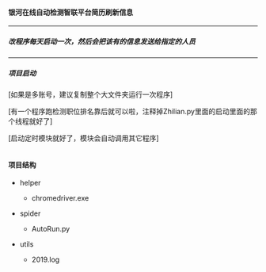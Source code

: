 #### 银河在线自动检测智联平台简历刷新信息
<hr>

##### 改程序每天启动一次，然后会把该有的信息发送给指定的人员
<hr>

##### 项目启动

[如果是多账号，建议复制整个大文件夹运行一次程序]

[有一个程序跑检测职位排名靠后就可以啦，注释掉Zhilian.py里面的启动里面的那个线程就好了]

[启动定时模块就好了，模块会自动调用其它程序]
```sybase

``` 

#### 项目结构

- helper
  - chromedriver.exe

- spider
  - AutoRun.py

- utils
  - 2019.log
  
